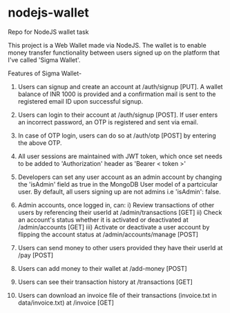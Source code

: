 # nodejs-wallet
Repo for NodeJS wallet task

This project is a Web Wallet made via NodeJS. The wallet is to enable money transfer functionality between users signed up on the platform that I've called 'Sigma Wallet'.

Features of Sigma Wallet-

1) Users can signup and create an account at /auth/signup [PUT]. A wallet balance of INR 1000 is provided and a confirmation mail is sent to the registered email ID upon successful signup.
2) Users can login to their account at /auth/signup [POST]. If user enters an incorrect password, an OTP is registered and sent via email.
3) In case of OTP login, users can do so at /auth/otp [POST] by entering the above OTP.
4) All user sessions are maintained with JWT token, which once set needs to be added to 'Authorization' header as 'Bearer < token >'

5) Developers can set any user account as an admin account by changing the 'isAdmin' field as true in the MongoDB User model of a partcicular user. By default, all users signing up are not admins i.e 'isAdmin': false.
6) Admin accounts, once logged in, can:
   i)   Review transactions of other users by referencing their userId at /admin/transactions [GET]
   ii)  Check an account's status whether it is activated or deactivated at /admin/accounts [GET]
   iii) Activate or deactivate a user account by flipping the account status at /admin/accounts/manage [POST]
   
7) Users can send money to other users provided they have their userId at /pay [POST]
8) Users can add money to their wallet at /add-money [POST]
9) Users can see their transaction history at /transactions [GET]
10) Users can download an invoice file of their transactions (invoice.txt in data/invoice.txt) at /invoice [GET]
